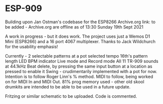 # ESP-909
Building upon Jan Ostman's codebase for the ESP8266
Archive.org link: to be added - Archive.org are offline as of 13:30 Sunday 19th Sept 2021

A work in progress - but it does work.
The project uses just a Wemos D1 Mini (ESP8266) and a 16 port 4067 multiplexer.
Thanks to Jack Wildchurch for the usability emphasis!

Currently - 
2 selectable patterns at a pot selected tempo
16th's pattern length
LED BPM indicator
Live mode and Record mode 
All 11 TR-909 sounds at 44.1kHz
Beat delete, by pressing the same input button at a location as pressed to enable it
Swing - crudimentarily implemented with a pot for now. Intention is to follow Roger Linn's % method.
MIDI to follow, being worked on for MIDI In and MIDI Out.
81% prog memory used - other old skool drumkits are intended to be able to be used in a future update.

Fritzing or similar schematic to be uploaded.
Code is commented.
